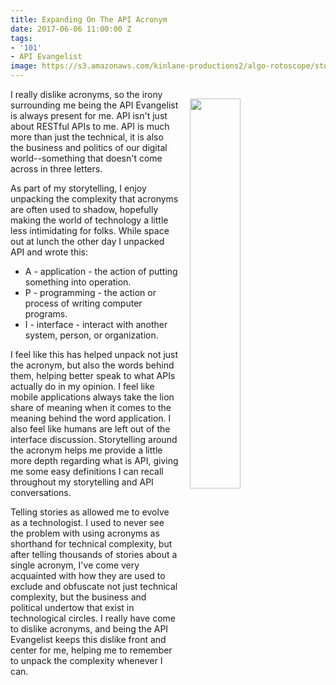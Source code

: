 ```yaml
---
title: Expanding On The API Acronym
date: 2017-06-06 11:00:00 Z
tags:
- '101'
- API Evangelist
image: https://s3.amazonaws.com/kinlane-productions2/algo-rotoscope/stories/server-racks-clouds_dark_dali.jpg
---
```


<p><img src="https://s3.amazonaws.com/kinlane-productions2/algo-rotoscope/stories/server-racks-clouds_dark_dali.jpg" align="right" width="40%" style="padding: 15px;" /></p>I really dislike acronyms, so the irony surrounding me being the API Evangelist is always present for me. API isn't just about RESTful APIs to me. API is much more than just the technical, it is also the business and politics of our digital world--something that doesn't come across in three letters.

As part of my storytelling, I enjoy unpacking the complexity that acronyms are often used to shadow, hopefully making the world of technology a little less intimidating for folks. While space out at lunch the other day I unpacked API and wrote this:

* A - application - the action of putting something into operation.
* P - programming - the action or process of writing computer programs.
* I - interface - interact with another system, person, or organization.

I feel like this has helped unpack not just the acronym, but also the words behind them, helping better speak to what APIs actually do in my opinion. I feel like mobile applications always take the lion share of meaning when it comes to the meaning behind the word application. I also feel like humans are left out of the interface discussion. Storytelling around the acronym helps me provide a little more depth regarding what is API, giving me some easy definitions I can recall throughout my storytelling and API conversations.

Telling stories as allowed me to evolve as a technologist. I used to never see the problem with using acronyms as shorthand for technical complexity, but after telling thousands of stories about a single acronym, I've come very acquainted with how they are used to exclude and obfuscate not just technical complexity, but the business and political undertow that exist in technological circles. I really have come to dislike acronyms, and being the API Evangelist keeps this dislike front and center for me, helping me to remember to unpack the complexity whenever I can.